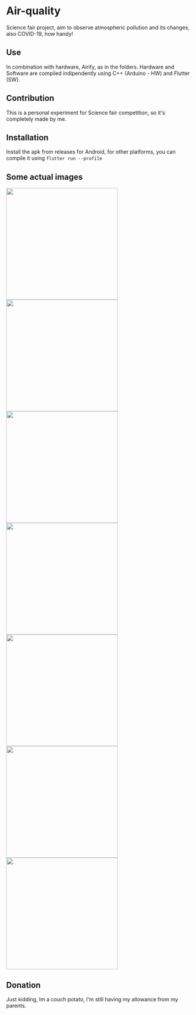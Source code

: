 # Air-quality
Science fair project, aim to observe atmospheric pollution and its changes, also COVID-19, how handy!
## Use
In combination with hardware, Airify, as in the folders. Hardware and Software are compiled indipendently using C++ (Arduino - HW) and Flutter (SW).
## Contribution 
This is a personal experiment for Science fair competition, so it's completely made by me.
## Installation
Install the apk from releases for Android, for other platforms, you can compile it using ```flutter run --profile```
## Some actual images
<img src="https://user-images.githubusercontent.com/64572619/124852781-0597f080-dfcf-11eb-87b4-8bb84929e1d1.jpg" width="300"><img src="https://user-images.githubusercontent.com/64572619/124852804-121c4900-dfcf-11eb-95e8-07d027336257.jpg" width="300"><img src="https://user-images.githubusercontent.com/64572619/124852820-15173980-dfcf-11eb-924f-e4c4528ca1ab.jpg" width="300"><img src="https://user-images.githubusercontent.com/64572619/124852833-18aac080-dfcf-11eb-89fb-92e0b62e1e9b.jpg" width="300"><img src="https://user-images.githubusercontent.com/64572619/124852841-1b0d1a80-dfcf-11eb-8963-262febb4dc8b.jpg" width="300"><img src="https://user-images.githubusercontent.com/64572619/124852843-1ba5b100-dfcf-11eb-8287-29e7669b9f72.jpg" width="300"><img src="https://user-images.githubusercontent.com/64572619/124852846-1d6f7480-dfcf-11eb-9ea9-e0ecc0b49d20.jpg" width="300">
## Donation
Just kidding, Im a couch potato, I'm still having my allowance from my parents.
